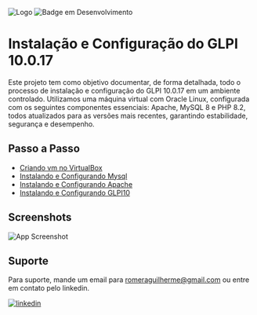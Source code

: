 
![Logo](https://i.ibb.co/gv9MG3J/10.png)
![Badge em Desenvolvimento](http://img.shields.io/static/v1?label=STATUS&message=EM%20DESENVOLVIMENTO&color=GREEN&style=for-the-badge)


# Instalação e Configuração do GLPI 10.0.17 

Este projeto tem como objetivo documentar, de forma detalhada, todo o processo de instalação e configuração do GLPI 10.0.17 em um ambiente controlado. Utilizamos uma máquina virtual com Oracle Linux, configurada com os seguintes componentes essenciais: Apache, MySQL 8 e PHP 8.2, todos atualizados para as versões mais recentes, garantindo estabilidade, segurança e desempenho.


## Passo a Passo

 - [Criando vm no VirtualBox](https://github.com/RomeraSCR/GLPI10_na_pratica/blob/main/VIRTUALBOX.MD)
 - [Instalando e Configurando Mysql](https://github.com/RomeraSCR/GLPI10_na_pratica/blob/main/MYSQL8.MD)
 - [Instalando e Configurando Apache](https://github.com/RomeraSCR/GLPI10_na_pratica/blob/main/APACHE.MD)
 - [Instalando e Configurando GLPI10](https://github.com/RomeraSCR/GLPI10_na_pratica/blob/main/GLPI10.MD)

## Screenshots

![App Screenshot](https://glpi-project.org/wp-content/uploads/2021/11/hero-image.png)


## Suporte

Para suporte, mande um email para romeraguilherme@gmail.com ou entre em contato pelo linkedin.


[![linkedin](https://img.shields.io/badge/linkedin-0A66C2?style=for-the-badge&logo=linkedin&logoColor=white)](https://www.linkedin.com/in/guilherme-romera-569801267/)
